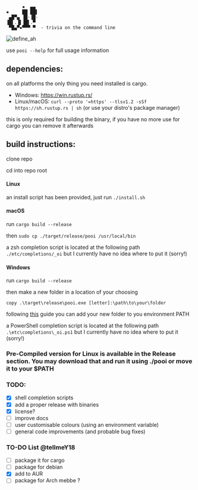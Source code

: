 ```
      ▪  ▄▄ 
▪     ██ ██▌
 ▄█▀▄ ▐█·▐█·
▐█▌.▐▌▐█▌.▀ 
 ▀█▄▀▪▀▀▀ ▀  - trivia on the command line
```

![define_ah](https://user-images.githubusercontent.com/53883649/146692265-ec042204-7cbd-4918-89fa-10d47d1bf621.jpg)

use ```pooi --help``` for full usage information

## dependencies:

on all platforms the only thing you need installed is cargo.

+ Windows: https://win.rustup.rs/
+ Linux/macOS: ```curl --proto '=https' --tlsv1.2 -sSf https://sh.rustup.rs | sh``` (or use your distro's package manager)

this is only required for building the binary, if you have no more use for cargo you can remove it afterwards

## build instructions:

clone repo

cd into repo root

#### Linux
an install script has been provided, just run ```./install.sh```

#### macOS
run ```cargo build --release```

then ```sudo cp ./target/release/pooi /usr/local/bin```

a zsh completion script is located at the following path ```./etc/completions/_oi``` but I currently have no idea where to put it (sorry!)

#### Windows
run ```cargo build --release```

then make a new folder in a location of your choosing

```copy .\target\release\pooi.exe [letter]:\path\to\your\folder```

following [this](https://medium.com/@kevinmarkvi/how-to-add-executables-to-your-path-in-windows-5ffa4ce61a53) guide you can add your new folder to you environment PATH

a PowerShell completion script is located at the following path ```.\etc\completions\_oi.ps1``` but I currently have no idea where to put it (sorry!)

### Pre-Compiled version for Linux is available in the Release section. You may download that and run it using ./pooi or move it to your $PATH

### TODO:

- [x] shell completion scripts
- [x] add a proper release with binaries
- [x] license?
- [ ] improve docs
- [ ] user customisable colours (using an environment variable)
- [ ] general code improvements (and probable bug fixes)

### TO-DO List @tellmeY18
- [ ] package it for cargo
- [ ] package for debian
- [x] add to AUR
- [ ] package for Arch mebbe ?
